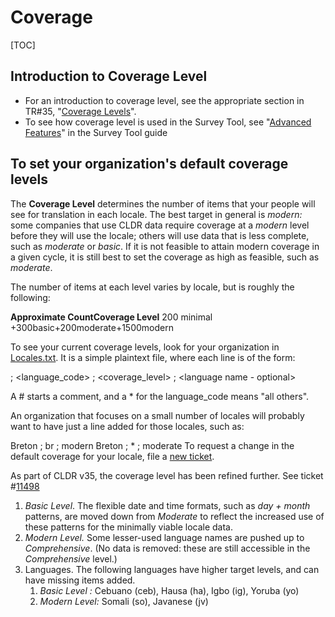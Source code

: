 # Coverage

[TOC]

## Introduction to Coverage Level

*   For an introduction to coverage level, see the appropriate section in TR#35,
    "[Coverage
    Levels](http://unicode.org/repos/cldr/trunk/specs/ldml/tr35-info.html#Coverage_Levels)".
*   To see how coverage level is used in the Survey Tool, see "[Advanced
    Features](http://cldr.unicode.org/index/survey-tool/guide#TOC-Advanced-Features)"
    in the Survey Tool guide

## **To set your organization's default coverage levels**

The **Coverage Level** determines the number of items that your people will see
for translation in each locale. The best target in general is *modern:* some
companies that use CLDR data require coverage at a *modern* level before they
will use the locale; others will use data that is less complete, such as
*moderate* or *basic*. If it is not feasible to attain modern coverage in a
given cycle, it is still best to set the coverage as high as feasible, such as
*moderate*.

The number of items at each level varies by locale, but is roughly the
following:

**Approximate CountCoverage Level** 200 minimal +300basic+200moderate+1500modern

To see your current coverage levels, look for your organization in
[Locales.txt](http://unicode.org/repos/cldr/trunk/tools/java/org/unicode/cldr/util/data/Locales.txt).
It is a simple plaintext file, where each line is of the form:

<organization> ; <language_code> ; <coverage_level> ; <language name - optional>

A # starts a comment, and a \* for the language_code means "all others".

An organization that focuses on a small number of locales will probably want to
have just a line added for those locales, such as:

Breton ; br ; modern Breton ; \* ; moderate To request a change in the default
coverage for your locale, file a [new
ticket](http://unicode.org/cldr/trac/newticket).

As part of CLDR v35, the coverage level has been refined further. See ticket
#[11498](http://unicode.org/cldr/trac/ticket/11498)

1.  *Basic Level*. The flexible date and time formats, such as *day + month*
    patterns, are moved down from *Moderate* to reflect the increased use of
    these patterns for the minimally viable locale data.
2.  *Modern Level.* Some lesser-used language names are pushed up to
    *Comprehensive*. (No data is removed: these are still accessible in the
    *Comprehensive* level.)
3.  Languages. The following languages have higher target levels, and can have
    missing items added.
    1.  *Basic Level :* Cebuano (ceb), Hausa (ha), Igbo (ig), Yoruba (yo)
    2.  *Modern Level:* Somali (so), Javanese (jv)
